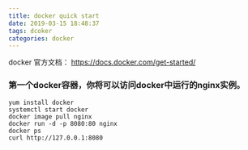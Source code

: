 ```yaml
---
title: docker quick start
date: 2019-03-15 18:48:37
tags: dcoker
categories: docker
---
```

docker 官方文档：
https://docs.docker.com/get-started/

<!--more-->

### 第一个docker容器，你将可以访问docker中运行的nginx实例。
```
yum install docker
systemctl start docker
docker image pull nginx
docker run -d -p 8080:80 nginx
docker ps
curl http://127.0.0.1:8080
```